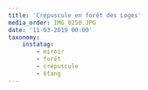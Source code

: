 ```yaml
---
title: 'Crépuscule en forêt des Loges'
media_order: IMG_0250.JPG
date: '11-03-2019 00:00'
taxonomy:
    instatag:
        - miroir
        - forêt
        - crépuscule
        - ếtang
---
```


